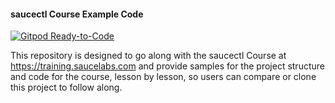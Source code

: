 #### saucectl Course Example Code

<a href="https://gitpod.io/#https://github.com/walkerlj0/testrunner-course-example-code"><img src="https://img.shields.io/badge/Gitpod-Ready--to--Code-blue?logo=gitpod" alt="Gitpod Ready-to-Code"/></a>

This repository is designed to go along with the saucectl Course at https://training.saucelabs.com and provide samples for the project structure and code for the course, lesson by lesson, so users can compare or clone this project to follow along.
